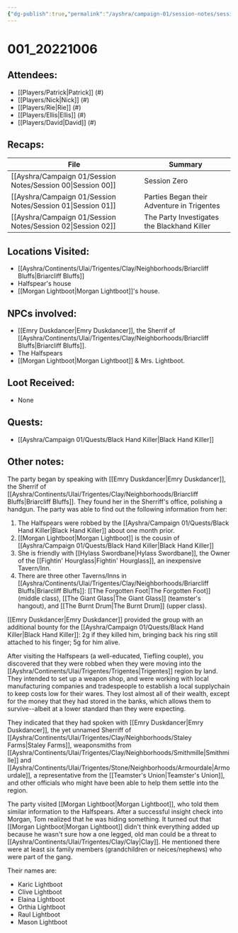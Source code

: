 ```yaml
---
{"dg-publish":true,"permalink":"/ayshra/campaign-01/session-notes/session-02/"}
---
```


# 001_20221006

## Attendees:
- [[Players/Patrick\|Patrick]] (#)
- [[Players/Nick\|Nick]] (#)
- [[Players/Rie\|Rie]] (#)
- [[Players/Ellis\|Ellis]] (#)
- [[Players/David\|David]] (#)


## Recaps:
| File                                                           | Summary                                     |
| -------------------------------------------------------------- | ------------------------------------------- |
| [[Ayshra/Campaign 01/Session Notes/Session 00\|Session 00]] | Session Zero                                |
| [[Ayshra/Campaign 01/Session Notes/Session 01\|Session 01]] | Parties Began their Adventure in Trigentes  |
| [[Ayshra/Campaign 01/Session Notes/Session 02\|Session 02]] | The Party Investigates the Blackhand Killer |


## Locations Visited:
- [[Ayshra/Continents/Ulai/Trigentes/Clay/Neighborhoods/Briarcliff Bluffs\|Briarcliff Bluffs]]
- Halfspear's house
- [[Morgan Lightboot\|Morgan Lightboot]]'s house.

## NPCs involved:
- [[Emry Duskdancer\|Emry Duskdancer]], the Sherrif of [[Ayshra/Continents/Ulai/Trigentes/Clay/Neighborhoods/Briarcliff Bluffs\|Briarcliff Bluffs]].
- The Halfspears
- [[Morgan Lightboot\|Morgan Lightboot]] & Mrs. Lightboot.

## Loot Received:
- None

## Quests:
- [[Ayshra/Campaign 01/Quests/Black Hand Killer\|Black Hand Killer]]

## Other notes:

The party began by speaking with [[Emry Duskdancer\|Emry Duskdancer]], the Sherrif of [[Ayshra/Continents/Ulai/Trigentes/Clay/Neighborhoods/Briarcliff Bluffs\|Briarcliff Bluffs]]. They found her in the Sherriff's office, polishing a handgun. The party was able to find out the following information from her:

1. The Halfspears were robbed by the [[Ayshra/Campaign 01/Quests/Black Hand Killer\|Black Hand Killer]] about one month prior.
2. [[Morgan Lightboot\|Morgan Lightboot]] is the cousin of [[Ayshra/Campaign 01/Quests/Black Hand Killer\|Black Hand Killer]]
3. She is friendly with [[Hylass Swordbane\|Hylass Swordbane]], the Owner of the [[Fightin' Hourglass\|Fightin' Hourglass]], an inexpensive Tavern/Inn.
4. There are three other Taverns/Inns in [[Ayshra/Continents/Ulai/Trigentes/Clay/Neighborhoods/Briarcliff Bluffs\|Briarcliff Bluffs]]: [[The Forgotten Foot\|The Forgotten Foot]] (middle class), [[The Giant Glass\|The Giant Glass]] (teamster's hangout), and [[The Burnt Drum\|The Burnt Drum]] (upper class).

[[Emry Duskdancer\|Emry Duskdancer]] provided the group with an additional bounty for the [[Ayshra/Campaign 01/Quests/Black Hand Killer\|Black Hand Killer]]: 2g if they killed him, bringing back his ring still attached to his finger; 5g for him alive.

After visiting the Halfspears (a well-educated, Tiefling couple), you discovered that they were robbed when they were moving into the [[Ayshra/Continents/Ulai/Trigentes/Trigentes\|Trigentes]] region by land. They intended to set up a weapon shop, and were working with local manufacturing companies and tradespeople to establish a local supplychain to keep costs low for their wares. They lost almost all of their wealth, except for the money that they had stored in the banks, which allows them to survive--albeit at a lower standard than they were expecting.

They indicated that they had spoken with [[Emry Duskdancer\|Emry Duskdancer]], the yet unnamed Sherriff of [[Ayshra/Continents/Ulai/Trigentes/Clay/Neighborhoods/Staley Farms\|Staley Farms]], weaponsmiths from [[Ayshra/Continents/Ulai/Trigentes/Clay/Neighborhoods/Smithmille\|Smithmille]] and [[Ayshra/Continents/Ulai/Trigentes/Stone/Neighborhoods/Armourdale\|Armourdale]], a representative from the [[Teamster's Union\|Teamster's Union]], and other officials who might have been able to help them settle into the region. 

The party visited [[Morgan Lightboot\|Morgan Lightboot]], who told them similar information to the Halfspears. After a successful insight check into Morgan, Tom realized that he was hiding something. It turned out that [[Morgan Lightboot\|Morgan Lightboot]] didn't think everything added up because he wasn't sure how a one legged, old man could be a threat to [[Ayshra/Continents/Ulai/Trigentes/Clay/Clay\|Clay]]. He mentioned there were at least six family members (grandchildren or neices/nephews) who were part of the gang.

Their names are:
- Karic Lightboot
- Clive Lightboot
- Elaina Lightboot
- Orthia Lightboot
- Raul Lightboot
- Mason Lightboot
